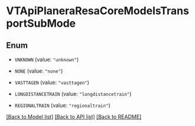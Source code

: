# VTApiPlaneraResaCoreModelsTransportSubMode

## Enum


* `UNKNOWN` (value: `"unknown"`)

* `NONE` (value: `"none"`)

* `VASTTAGEN` (value: `"vasttagen"`)

* `LONGDISTANCETRAIN` (value: `"longdistancetrain"`)

* `REGIONALTRAIN` (value: `"regionaltrain"`)


[[Back to Model list]](../README.md#documentation-for-models) [[Back to API list]](../README.md#documentation-for-api-endpoints) [[Back to README]](../README.md)


